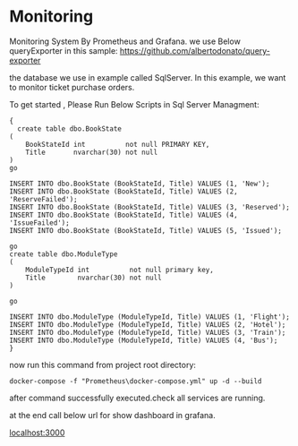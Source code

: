 # Monitoring
Monitoring System By Prometheus and Grafana. 
we use Below queryExporter in this sample:
https://github.com/albertodonato/query-exporter

the database we use in example called SqlServer.
In this example, we want to monitor ticket purchase orders.

To get started , Please Run Below Scripts in Sql Server Managment:
<pre><code>{
  create table dbo.BookState
(
    BookStateId int          not null PRIMARY KEY,
    Title       nvarchar(30) not null
)
go

INSERT INTO dbo.BookState (BookStateId, Title) VALUES (1, 'New');
INSERT INTO dbo.BookState (BookStateId, Title) VALUES (2, 'ReserveFailed');
INSERT INTO dbo.BookState (BookStateId, Title) VALUES (3, 'Reserved');
INSERT INTO dbo.BookState (BookStateId, Title) VALUES (4, 'IssueFailed');
INSERT INTO dbo.BookState (BookStateId, Title) VALUES (5, 'Issued');

go
create table dbo.ModuleType
(
    ModuleTypeId int          not null primary key,
    Title        nvarchar(30) not null
)

go

INSERT INTO dbo.ModuleType (ModuleTypeId, Title) VALUES (1, 'Flight');
INSERT INTO dbo.ModuleType (ModuleTypeId, Title) VALUES (2, 'Hotel');
INSERT INTO dbo.ModuleType (ModuleTypeId, Title) VALUES (3, 'Train');
INSERT INTO dbo.ModuleType (ModuleTypeId, Title) VALUES (4, 'Bus');
}</code></pre>

now run this command from project root directory:

<code>docker-compose -f "Prometheus\docker-compose.yml" up -d --build </code>

after command successfully executed.check all services are running.

at the end call below url for show dashboard in grafana.

<a href="http://localhost:3000" rel="nofollow">localhost:3000</a>
